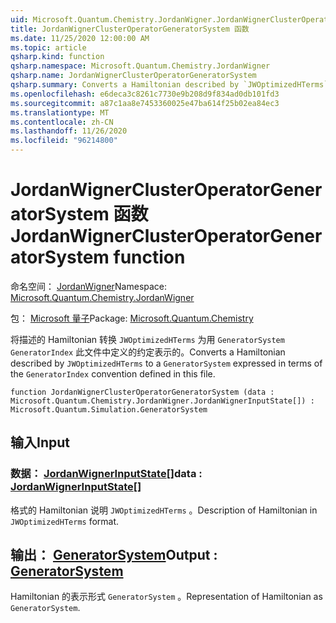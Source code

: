 ```yaml
---
uid: Microsoft.Quantum.Chemistry.JordanWigner.JordanWignerClusterOperatorGeneratorSystem
title: JordanWignerClusterOperatorGeneratorSystem 函数
ms.date: 11/25/2020 12:00:00 AM
ms.topic: article
qsharp.kind: function
qsharp.namespace: Microsoft.Quantum.Chemistry.JordanWigner
qsharp.name: JordanWignerClusterOperatorGeneratorSystem
qsharp.summary: Converts a Hamiltonian described by `JWOptimizedHTerms` to a `GeneratorSystem` expressed in terms of the `GeneratorIndex` convention defined in this file.
ms.openlocfilehash: e6deca3c8261c7730e9b208d9f834ad0db101fd3
ms.sourcegitcommit: a87c1aa8e7453360025e47ba614f25b02ea84ec3
ms.translationtype: MT
ms.contentlocale: zh-CN
ms.lasthandoff: 11/26/2020
ms.locfileid: "96214800"
---
```

# <a name="jordanwignerclusteroperatorgeneratorsystem-function"></a><span data-ttu-id="6c3ac-102">JordanWignerClusterOperatorGeneratorSystem 函数</span><span class="sxs-lookup"><span data-stu-id="6c3ac-102">JordanWignerClusterOperatorGeneratorSystem function</span></span>

<span data-ttu-id="6c3ac-103">命名空间： [JordanWigner](xref:Microsoft.Quantum.Chemistry.JordanWigner)</span><span class="sxs-lookup"><span data-stu-id="6c3ac-103">Namespace: [Microsoft.Quantum.Chemistry.JordanWigner](xref:Microsoft.Quantum.Chemistry.JordanWigner)</span></span>

<span data-ttu-id="6c3ac-104">包： [Microsoft 量子](https://nuget.org/packages/Microsoft.Quantum.Chemistry)</span><span class="sxs-lookup"><span data-stu-id="6c3ac-104">Package: [Microsoft.Quantum.Chemistry](https://nuget.org/packages/Microsoft.Quantum.Chemistry)</span></span>


<span data-ttu-id="6c3ac-105">将描述的 Hamiltonian 转换 `JWOptimizedHTerms` 为用 `GeneratorSystem` `GeneratorIndex` 此文件中定义的约定表示的。</span><span class="sxs-lookup"><span data-stu-id="6c3ac-105">Converts a Hamiltonian described by `JWOptimizedHTerms` to a `GeneratorSystem` expressed in terms of the `GeneratorIndex` convention defined in this file.</span></span>

```qsharp
function JordanWignerClusterOperatorGeneratorSystem (data : Microsoft.Quantum.Chemistry.JordanWigner.JordanWignerInputState[]) : Microsoft.Quantum.Simulation.GeneratorSystem
```


## <a name="input"></a><span data-ttu-id="6c3ac-106">输入</span><span class="sxs-lookup"><span data-stu-id="6c3ac-106">Input</span></span>

### <a name="data--jordanwignerinputstate"></a><span data-ttu-id="6c3ac-107">数据： [JordanWignerInputState](xref:Microsoft.Quantum.Chemistry.JordanWigner.JordanWignerInputState)[]</span><span class="sxs-lookup"><span data-stu-id="6c3ac-107">data : [JordanWignerInputState](xref:Microsoft.Quantum.Chemistry.JordanWigner.JordanWignerInputState)[]</span></span>

<span data-ttu-id="6c3ac-108">格式的 Hamiltonian 说明 `JWOptimizedHTerms` 。</span><span class="sxs-lookup"><span data-stu-id="6c3ac-108">Description of Hamiltonian in `JWOptimizedHTerms` format.</span></span>



## <a name="output--generatorsystem"></a><span data-ttu-id="6c3ac-109">输出： [GeneratorSystem](xref:Microsoft.Quantum.Simulation.GeneratorSystem)</span><span class="sxs-lookup"><span data-stu-id="6c3ac-109">Output : [GeneratorSystem](xref:Microsoft.Quantum.Simulation.GeneratorSystem)</span></span>

<span data-ttu-id="6c3ac-110">Hamiltonian 的表示形式 `GeneratorSystem` 。</span><span class="sxs-lookup"><span data-stu-id="6c3ac-110">Representation of Hamiltonian as `GeneratorSystem`.</span></span>